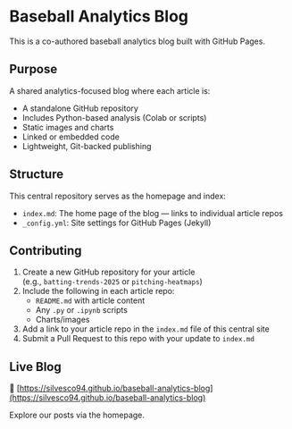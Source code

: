 # Baseball Analytics Blog

This is a co-authored baseball analytics blog built with GitHub Pages.

## Purpose

A shared analytics-focused blog where each article is:

- A standalone GitHub repository
- Includes Python-based analysis (Colab or scripts)
- Static images and charts
- Linked or embedded code
- Lightweight, Git-backed publishing

## Structure

This central repository serves as the homepage and index:

- `index.md`: The home page of the blog — links to individual article repos
- `_config.yml`: Site settings for GitHub Pages (Jekyll)

## Contributing

1. Create a new GitHub repository for your article  
   (e.g., `batting-trends-2025` or `pitching-heatmaps`)
2. Include the following in each article repo:
   - `README.md` with article content
   - Any `.py` or `.ipynb` scripts
   - Charts/images
3. Add a link to your article repo in the `index.md` file of this central site
4. Submit a Pull Request to this repo with your update to `index.md`

## Live Blog

🔗 [https://silvesco94.github.io/baseball-analytics-blog](https://silvesco94.github.io/baseball-analytics-blog)

Explore our posts via the homepage.
